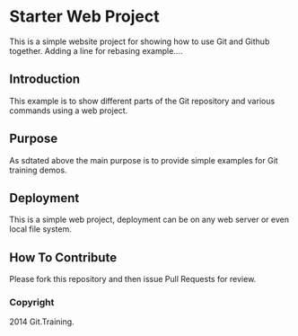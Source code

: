 # Starter Web Project

This is a simple website project for
showing how to use Git and Github together.
Adding a line for rebasing example....

## Introduction

This example is to show different parts
of the Git repository and various commands
using a web project.

## Purpose

As sdtated above the main purpose is to
provide simple examples for Git training
demos.

## Deployment

This is a simple web project, deployment
can be on any web server or even local
file system. 

## How To Contribute

Please fork this repository and then issue Pull Requests for
review.

### Copyright

2014 Git.Training.